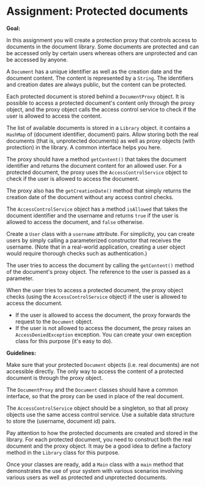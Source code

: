 # Assignment: Protected documents

**Goal:**

In this assignment you will create a protection proxy that controls access to documents in the document library. Some documents are protected and can be accessed only by certain users whereas others are unprotected and can be accessed by anyone.

A `Document` has a unique identifier as well as the creation date and the document content. The content is represented by a `String`. The identifiers and creation dates are always public, but the content can be protected.

Each protected document is stored behind a `DocumentProxy` object. It is possible to access a protected document's content only through the proxy object, and the proxy object calls the access control service to check if the user is allowed to access the content.

The list of available documents is stored in a `Library` object. it contains a `HashMap` of (document identifier, document) pairs. Allow storing both the real documents (that is, unprotected documents) as well as proxy objects (with protection) in the library. A common interface helps you here.

The proxy should have a method `getContent()` that takes the document identifier and returns the document content for an allowed user. For a protected document, the proxy uses the `AccessControlService` object to check if the user is allowed to access the document.

The proxy also has the `getCreationDate()` method that simply returns the creation date of the document without any access control checks.

The `AccessControlService` object has a method `isAllowed` that takes the document identifier and the username and returns `true` if the user is allowed to access the document, and `false` otherwise.

Create a `User` class with a `username` attribute. For simplicity, you can create users by simply calling a parameterized constructor that receives the username. (Note that in a real-world application, creating a user object would require thorough checks such as authentication.)

The user tries to access the document by calling the `getContent()` method of the document's proxy object. The reference to the user is passed as a parameter.

When the user tries to access a protected document, the proxy object checks (using the `AccessControlService` object) if the user is allowed to access the document.
- If the user is allowed to access the document, the proxy forwards the request to the `Document` object.
- If the user is not allowed to access the document, the proxy raises an `AccessDeniedException` exception. You can create your own exception class for this purpose (it's easy to do).

**Guidelines:**

Make sure that your protected `Document` objects (i.e. real documents) are not accessible directly. The only way to access the content of a protected document is through the proxy object.

The `DocumentProxy` and the `Document` classes should have a common interface, so that the proxy can be used in place of the real document.

The `AccessControlService` object should be a singleton, so that all proxy objects use the same access control service. Use a suitable data structure to store the (username, document id) pairs.

Pay attention to how the protected documents are created and stored in the library. For each protected document, you need to construct both the real document and the proxy object. It may be a good idea to define a factory method in the `Library` class for this purpose.

Once your classes are ready, add a `Main` class with a `main` method that demonstrates the use of your system with various scenarios involving various users as well as protected and unprotected documents.

